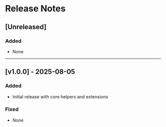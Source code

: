 # Release Notes

## [Unreleased]

### Added
- None

---

## [v1.0.0] - 2025-08-05

### Added
- Initial release with core helpers and extensions

### Fixed
- None